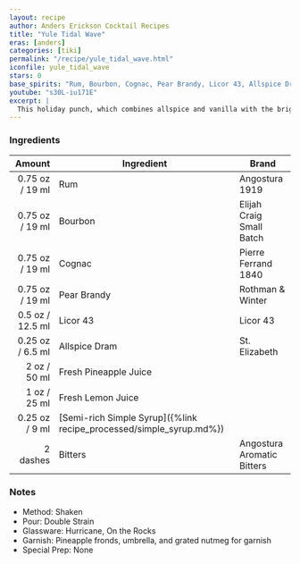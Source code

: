 ```yaml
---
layout: recipe
author: Anders Erickson Cocktail Recipes
title: "Yule Tidal Wave"
eras: [anders]
categories: [tiki]
permalink: "/recipe/yule_tidal_wave.html"
iconfile: yule_tidal_wave
stars: 0
base_spirits: "Rum, Bourbon, Cognac, Pear Brandy, Licor 43, Allspice Dram"
youtube: "s30L-iu171E"
excerpt: |
  This holiday punch, which combines allspice and vanilla with the bright zing of lemon and pineapple.
---
```


### Ingredients

|   Amount | Ingredient                                                | Brand                      |
| -------: | --------------------------------------------------------- | -------------------------- |
|  0.75 oz / 19 ml | Rum                                                       | Angostura 1919             |
|  0.75 oz / 19 ml | Bourbon                                                   | Elijah Craig Small Batch   |
|  0.75 oz / 19 ml | Cognac                                                    | Pierre Ferrand 1840        |
|  0.75 oz / 19 ml | Pear Brandy                                               | Rothman & Winter           |
|   0.5 oz / 12.5 ml | Licor 43                                                  | Licor 43                   |
|  0.25 oz / 6.5 ml | Allspice Dram                                             | St. Elizabeth              |
|     2 oz / 50 ml | Fresh Pineapple Juice                                     |
|     1 oz / 25 ml | Fresh Lemon Juice                                         |
|  0.25 oz / 9 ml | [Semi-rich Simple Syrup]({%link recipe_processed/simple_syrup.md%}) |
| 2 dashes | Bitters                                                   | Angostura Aromatic Bitters |

### Notes

- Method: Shaken
- Pour: Double Strain
- Glassware: Hurricane, On the Rocks
- Garnish: Pineapple fronds, umbrella, and grated nutmeg for garnish
- Special Prep: None
